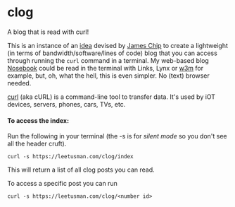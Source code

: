# clog
A blog that is read with curl!

This is an instance of an [idea](https://github.com/jameschip/clog) devised by [James Chip](https://www.jameschip.io/) to create a lightweight (in terms of bandwidth/software/lines of code) blog that you can access through running the ```curl``` command in a terminal. My web-based blog [Nosebook](http://leetusman.com/nosebook/) could be read in the terminal with Links, Lynx or [w3m](http://w3m.sourceforge.net/) for example, but, oh, what the hell, this is even simpler. No (text) browser needed.

[curl](https://curl.haxx.se/) (aka cURL) is a command-line tool to transfer data. It's used by iOT devices, servers, phones, cars, TVs, etc.

#### To access the index:

Run the following in your terminal (the -s is for *silent mode* so you don't see all the header cruft).

```
curl -s https://leetusman.com/clog/index
```

This will return a list of all clog posts you can read.

To access a specific post you can run 

```
curl -s https://leetusman.com/clog/<number id>
```
